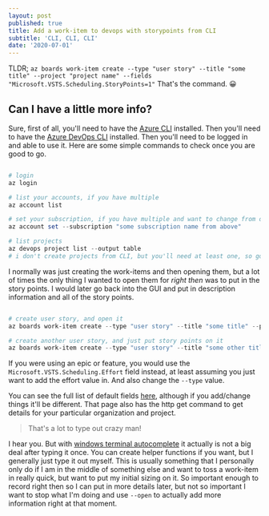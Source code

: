 ```yaml
---
layout: post
published: true
title: Add a work-item to devops with storypoints from CLI
subtitle: 'CLI, CLI, CLI'
date: '2020-07-01'
---
```

TLDR; `az boards work-item create --type "user story" --title "some title" --project "project name" --fields "Microsoft.VSTS.Scheduling.StoryPoints=1"` That's the command. 😀

## Can I have a little more info?

Sure, first of all, you'll need to have the [Azure CLI](https://docs.microsoft.com/en-us/cli/azure/?view=azure-cli-latest) installed. Then you'll need to have the [Azure DevOps CLI](https://docs.microsoft.com/en-us/azure/devops/cli/?view=azure-devops) installed. Then you'll need to be logged in and able to use it. Here are some simple commands to check once you are good to go.

```PowerShell

# login
az login

# list your accounts, if you have multiple
az account list

# set your subscription, if you have multiple and want to change from default
az account set --subscription "some subscription name from above"

# list projects
az devops project list --output table
# i don't create projects from CLI, but you'll need at least one, so go setup one in GUI if needed.

```

I normally was just creating the work-items and then opening them, but a lot of times the only thing I wanted to open them for *right then* was to put in the story points. I would later go back into the GUI and put in description information and all of the story points.

```PowerShell

# create user story, and open it
az boards work-item create --type "user story" --title "some title" --project "project name" --open

# create another user story, and just put story points on it
az boards work-item create --type "user story" --title "some other title" --project "project name" --fields "Microsoft.VSTS.Scheduling.StoryPoints=1"

```

If you were using an epic or feature, you would use the `Microsoft.VSTS.Scheduling.Effort` field instead, at least assuming you just want to add the effort value in. And also change the `--type` value.

You can see the full list of default fields [here](https://docs.microsoft.com/en-us/rest/api/azure/devops/wit/fields/list?view=azure-devops-rest-5.0), although if you add/change things it'll be different. That page also has the http get command to get details for your particular organization and project.

> That's a lot to type out crazy man!

I hear you. But with [windows terminal autocomplete](https://github.com/microsoft/terminal/issues/1341) it actually is not a big deal after typing it once. You can create helper functions if you want, but I generally just type it out myself. This is usually something that I personally only do if I am in the middle of something else and want to toss a work-item in really quick, but want to put my initial sizing on it. So important enough to record right then so I can put in more details later, but not so important I want to stop what I'm doing and use `--open` to actually add more information right at that moment.